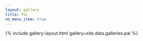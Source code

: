 ```yaml
---
layout: gallery
title: Pai
no_menu_item: true
---
```


{% include gallery-layout.html gallery=site.data.galleries.pai %}